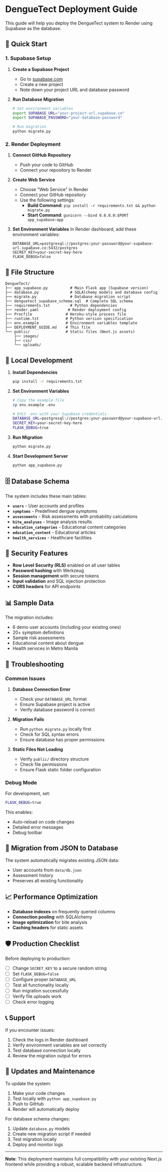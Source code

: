 # DengueTect Deployment Guide

This guide will help you deploy the DengueTect system to Render using Supabase as the database.

## 🚀 Quick Start

### 1. Supabase Setup

1. **Create a Supabase Project**
   - Go to [supabase.com](https://supabase.com)
   - Create a new project
   - Note down your project URL and database password

2. **Run Database Migration**
   ```bash
   # Set environment variables
   export SUPABASE_URL="your-project-url.supabase.co"
   export SUPABASE_PASSWORD="your-database-password"
   
   # Run migration
   python migrate.py
   ```

### 2. Render Deployment

1. **Connect GitHub Repository**
   - Push your code to GitHub
   - Connect your repository to Render

2. **Create Web Service**
   - Choose "Web Service" in Render
   - Connect your GitHub repository
   - Use the following settings:
     - **Build Command**: `pip install -r requirements.txt && python migrate.py`
     - **Start Command**: `gunicorn --bind 0.0.0.0:$PORT app_supabase:app`

3. **Set Environment Variables**
   In Render dashboard, add these environment variables:
   ```
   DATABASE_URL=postgresql://postgres:your-password@your-supabase-url.supabase.co:5432/postgres
   SECRET_KEY=your-secret-key-here
   FLASK_DEBUG=false
   ```

## 📁 File Structure

```
DengueTect/
├── app_supabase.py          # Main Flask app (Supabase version)
├── database.py              # SQLAlchemy models and database config
├── migrate.py               # Database migration script
├── denguetect_supabase_schema.sql  # Complete SQL schema
├── requirements.txt         # Python dependencies
├── render.yaml             # Render deployment config
├── Procfile               # Heroku-style process file
├── runtime.txt            # Python version specification
├── env.example            # Environment variables template
├── DEPLOYMENT_GUIDE.md    # This file
└── public/                # Static files (Next.js assets)
    ├── images/
    ├── css/
    └── uploads/
```

## 🔧 Local Development

1. **Install Dependencies**
   ```bash
   pip install -r requirements.txt
   ```

2. **Set Environment Variables**
   ```bash
   # Copy the example file
   cp env.example .env
   
   # Edit .env with your Supabase credentials
   DATABASE_URL=postgresql://postgres:your-password@your-supabase-url.supabase.co:5432/postgres
   SECRET_KEY=your-secret-key-here
   FLASK_DEBUG=true
   ```

3. **Run Migration**
   ```bash
   python migrate.py
   ```

4. **Start Development Server**
   ```bash
   python app_supabase.py
   ```

## 🗄️ Database Schema

The system includes these main tables:

- **`users`** - User accounts and profiles
- **`symptoms`** - Predefined dengue symptoms
- **`assessments`** - Risk assessments with probability calculations
- **`bite_analyses`** - Image analysis results
- **`education_categories`** - Educational content categories
- **`education_content`** - Educational articles
- **`health_services`** - Healthcare facilities

## 🔐 Security Features

- **Row Level Security (RLS)** enabled on all user tables
- **Password hashing** with Werkzeug
- **Session management** with secure tokens
- **Input validation** and SQL injection protection
- **CORS headers** for API endpoints

## 📊 Sample Data

The migration includes:
- 6 demo user accounts (including your existing ones)
- 20+ symptom definitions
- Sample risk assessments
- Educational content about dengue
- Health services in Metro Manila

## 🚨 Troubleshooting

### Common Issues

1. **Database Connection Error**
   - Check your `DATABASE_URL` format
   - Ensure Supabase project is active
   - Verify database password is correct

2. **Migration Fails**
   - Run `python migrate.py` locally first
   - Check for SQL syntax errors
   - Ensure database has proper permissions

3. **Static Files Not Loading**
   - Verify `public/` directory structure
   - Check file permissions
   - Ensure Flask static folder configuration

### Debug Mode

For development, set:
```bash
FLASK_DEBUG=true
```

This enables:
- Auto-reload on code changes
- Detailed error messages
- Debug toolbar

## 🔄 Migration from JSON to Database

The system automatically migrates existing JSON data:
- User accounts from `data/db.json`
- Assessment history
- Preserves all existing functionality

## 📈 Performance Optimization

- **Database indexes** on frequently queried columns
- **Connection pooling** with SQLAlchemy
- **Image optimization** for bite analysis
- **Caching headers** for static assets

## 🛡️ Production Checklist

Before deploying to production:

- [ ] Change `SECRET_KEY` to a secure random string
- [ ] Set `FLASK_DEBUG=false`
- [ ] Configure proper `DATABASE_URL`
- [ ] Test all functionality locally
- [ ] Run migration successfully
- [ ] Verify file uploads work
- [ ] Check error logging

## 📞 Support

If you encounter issues:

1. Check the logs in Render dashboard
2. Verify environment variables are set correctly
3. Test database connection locally
4. Review the migration output for errors

## 🔄 Updates and Maintenance

To update the system:

1. Make your code changes
2. Test locally with `python app_supabase.py`
3. Push to GitHub
4. Render will automatically deploy

For database schema changes:
1. Update `database.py` models
2. Create new migration script if needed
3. Test migration locally
4. Deploy and monitor logs

---

**Note**: This deployment maintains full compatibility with your existing Next.js frontend while providing a robust, scalable backend infrastructure.
